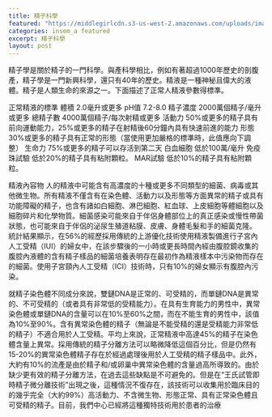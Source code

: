 ```yaml
---
title: 精子科學
featured: "https://middlegirlcdn.s3-us-west-2.amazonaws.com/uploads/image/file/243/b3.jpg"
categories: insem_a featured
excerpt: 精子科學
layout: post
---
```


精子學是關於精子的一門科學。與產科學相比，例如有著超過1000年歷史的剖腹產，精子學是一門新興科學，還只有40年的歷史。精液是一種神秘且偉大的液體。精子是人類生命的來源之一。下面描述了正常人精液參數得標準。


正常精液的標準 體積 2.0毫升或更多 pH值 7.2-8.0 精子濃度 2000萬個精子/毫升或更多 總精子數 4000萬個精子/每次射精或更多 活動力 50%或更多的精子具有前向運動能力，25%或更多的精子在射精後60分鐘內具有快速前進的能力 形態 30%或更多的精子具有正常的形態（當使用更加嚴格的標準時，此值應向下調整） 生命力 75%或更多的精子可以存活到第二天 白血細胞 低於100萬/毫升 免疫珠試驗 低於20%的精子具有粘附顆粒。 MAR試驗 低於10%的精子具有粘附顆粒。


精液內容物 人的精液中可能含有高濃度的十種或更多不同類型的細菌、病毒或其他微生物。所有精液不僅含有在染色體、活動力以及形態等方面異常的精子或具有功能障礙的精子，也含有諸如白細胞、淋巴細胞、紅血球、上皮細胞等體細胞以及細胞碎片和化學物質。細菌感染可能來自于伴侶身體部位上的真正感染或慢性帶菌狀態，也可能來自于伴侶的泌尿生殖道粘膜、皮膚、身體毛髮和手的細菌克隆。 統計結果顯示，在56%的經歷採用傳統的上游優化技術使用精液製備進行子宮內人工受精（IUI）的婦女中，在該步驟後的一小時或更長時間內經由腹腔鏡收集的腹腔內液體的含有精子樣品的細菌培養表明存在最初作為精液樣本中污染物而存在的細菌。使用子宮頸內人工受精（ICI）技術時，只有10%的婦女顯示有腹腔內污染。


就精子染色體不同成分來說，雙鏈DNA是正常的、可受精的，而單鏈DNA是異常的、不可受精的（或者具有非常低的受精能力）。在具有生育能力的男性中，異常染色體或單鏈DNA的含量可以在10%至60%之間，而在不能生育的男性中，該值為10%至90%。含有異常染色體的精子（無論是不能受精的還是受精能力非常低的精子）不適合用於人工受精。平均上來說，正常精液中高達45%的精子在染色體含量上異常。採用傳統的精子分離方法可以略微降低這個百分比，但是仍然有15-20%的異常染色體精子存在於經過處理後用於人工受精的精子樣品中。此外，大約有10%的流產是由於精子和/或卵巢中異常染色體的含量過高所導致的。由於缺少更有效的精子分離方法，在過去這些缺點是不可避免的。但是在“王氏試管即時精子微分離技術”出現之後，這種情況不復存在，該技術可以收集用於臨床目的的幾乎完全（大約99%）高活動力、不含微生物、形態正常、具有正常染色體且可受精的精子。目前，我們中心已經將這種獨特技術用於患者的治療
